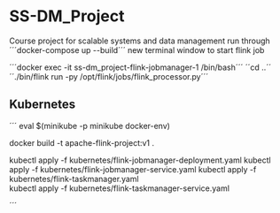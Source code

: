 # SS-DM_Project
Course project for scalable systems and data management
run through 
´´´docker-compose up --build´´´
new terminal window to start flink job

´´´docker exec -it ss-dm_project-flink-jobmanager-1 /bin/bash´´´
´´cd ..´´
´´./bin/flink run -py /opt/flink/jobs/flink_processor.py´´´

## Kubernetes
´´´
eval $(minikube -p minikube docker-env)

docker build -t apache-flink-project:v1 . 

kubectl apply -f kubernetes/flink-jobmanager-deployment.yaml
kubectl apply -f kubernetes/flink-jobmanager-service.yaml
kubectl apply -f kubernetes/flink-taskmanager.yaml           
kubectl apply -f kubernetes/flink-taskmanager-service.yaml

´´´
